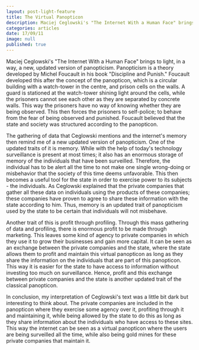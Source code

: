 ```yaml
---
layout: post-light-feature
title: The Virtual Panopticon
description: Maciej Ceglowski's "The Internet With a Human Face" brings to light, in a way, a new, updated version of panopticism.
categories: articles
date: 17/09/11
image: null
published: true
---
```

Maciej Ceglowski's "The Internet With a Human Face" brings to light, in a way, a new, updated version of panopticism. Panopticism is a theory developed by Michel Foucault in his book "Discipline and Punish." Foucault developed this after the concept of the panopticon, which is a circular building with a watch-tower in the centre, and prison cells on the walls. A guard is stationed at the watch-tower shining light around the cells, while the prisoners cannot see each other as they are separated by concrete walls. This way the prisoners have no way of knowing whether they are being observed. This then forces the prisoners to self-police; to behave from the fear of being observed and punished. Foucault believed that the state and society was structured according to the panopticon.
 	

The gathering of data that Ceglowski mentions and the internet's memory then remind me of a new updated version of panopticism. One of the updated traits of it is memory.  While with the help of today's technology surveillance is present at most times; it also has an enormous storage of memory of the individuals that have been surveilled. Therefore, the individual has to be alert all the time to not make one single wrong-doing or misbehavior that the society of this time deems unfavorable. This then becomes a useful tool for the state in order to exercise power to its subjects - the individuals. As Ceglowski explained that the private companies that gather all these data on individuals using the products of these companies; these companies have proven to agree to share these information with the state according to him. Thus, memory is an updated trait of panopticism used by the state to be certain that individuals will not misbehave.
 	

Another trait of this is profit through profiling. Through this mass gathering of data and profiling, there is enormous profit to be made through marketing. This leaves some kind of agency to private companies in which they use it to grow their businesses and gain more capital. It can be seen as an exchange between the private companies and the state, where the state allows them to profit and maintain this virtual panopticon as long as they share the information on the individuals that are part of this panopticon. This way it is easier for the state to have access to information without investing too much on surveillance. Hence, profit and this exchange between private companies and the state is another updated trait of the classical panopticon.
 	

In conclusion, my interpretation of Ceglowski's text was a little bit dark but interesting to think about. The private companies are included in the panopticon where they exercise some agency over it, profiting through it and maintaining it, while being allowed by the state to do this as long as they share information about the individuals who have access to these sites. This way the internet can be seen as a virtual panopticon where the users are being surveilled all the time, while also being gold mines for these private companies that maintain it.

